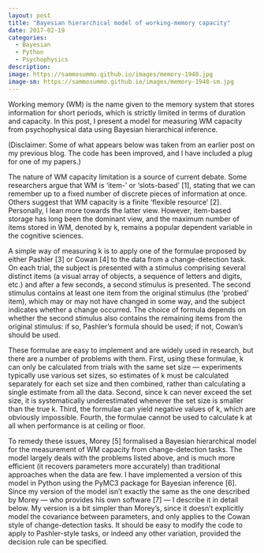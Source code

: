 ```yaml
---
layout: post
title: "Bayesian hierarchical model of working-memory capacity"
date: 2017-02-19
categories:
  - Bayesian
  - Python
  - Psychophysics
description:
image: https://sammosummo.github.io/images/memory-1948.jpg
image-sm: https://sammosummo.github.io/images/memory-1948-sm.jpg
---
```

Working memory (WM) is the name given to the memory system that stores information for short periods, which is strictly limited in terms of duration and capacity. In this post, I present a model for measuring WM capacity from psychophysical data using Bayesian hierarchical inference.

(Disclaimer: Some of what appears below was taken from an earlier post on my previous blog. The code has been improved, and I have included a plug for one of my papers.)

The nature of WM capacity limitation is a source of current debate. Some researchers argue that WM is ‘item-’ or ‘slots-based’ [1], stating that we can remember up to a fixed number of discrete pieces of information at once. Others suggest that WM capacity is a finite ‘flexible resource’ [2]. Personally, I lean more towards the latter view. However, item-based storage has long been the dominant view, and the maximum number of items stored in WM, denoted by k, remains a popular dependent variable in the cognitive sciences.

A simple way of measuring k is to apply one of the formulae proposed by either Pashler [3] or Cowan [4] to the data from a change-detection task. On each trial, the subject is presented with a stimulus comprising several distinct items (a visual array of objects, a sequence of letters and digits, etc.) and after a few seconds, a second stimulus is presented. The second stimulus contains at least one item from the original stimulus (the ‘probed’ item), which may or may not have changed in some way, and the subject indicates whether a change occurred. The choice of formula depends on whether the second stimulus also contains the remaining items from the original stimulus: if so, Pashler’s formula should be used; if not, Cowan’s should be used.

These formulae are easy to implement and are widely used in research, but there are a number of problems with them. First, using these formulae, k can only be calculated from trials with the same set size — experiments typically use various set sizes, so estimates of k must be calculated separately for each set size and then combined, rather than calculating a single estimate from all the data. Second, since k can never exceed the set size, it is systematically underestimated whenever the set size is smaller than the true k. Third, the formulae can yield negative values of k, which are obviously impossible. Fourth, the formulae cannot be used to calculate k at all when performance is at ceiling or floor.

To remedy these issues, Morey [5] formalised a Bayesian hierarchical model for the measurement of WM capacity from change-detection tasks. The model largely deals with the problems listed above, and is much more efficient (it recovers parameters more accurately) than traditional approaches when the data are few. I have implemented a version of this model in Python using the PyMC3 package for Bayesian inference [6]. Since my version of the model isn’t exactly the same as the one described by Morey — who provides his own software [7] — I describe it in detail below. My version is a bit simpler than Morey’s, since it doesn’t explicitly model the covariance between parameters, and only applies to the Cowan style of change-detection tasks. It should be easy to modify the code to apply to Pashler-style tasks, or indeed any other variation, provided the decision rule can be specified.

